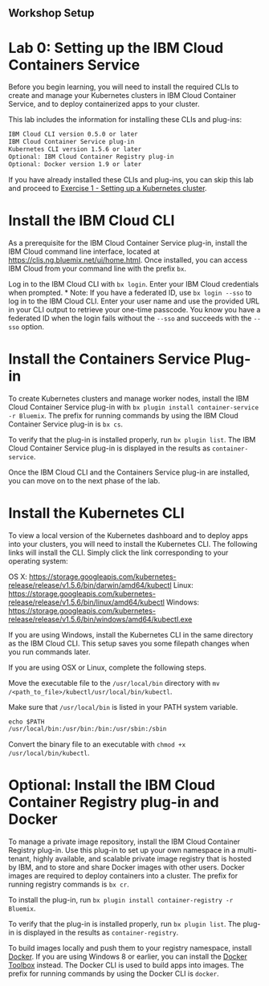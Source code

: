 ## Workshop Setup

# Lab 0: Setting up the IBM Cloud Containers Service


Before you begin learning, you will need to install the required CLIs to create and manage your Kubernetes clusters in IBM Cloud Container Service, and to deploy containerized apps to your cluster.

This lab includes the information for installing these CLIs and plug-ins:

``` txt
IBM Cloud CLI version 0.5.0 or later
IBM Cloud Container Service plug-in
Kubernetes CLI version 1.5.6 or later
Optional: IBM Cloud Container Registry plug-in
Optional: Docker version 1.9 or later
```

If you have already installed these CLIs and plug-ins, you can skip this lab and proceed to [Exercise 1 - Setting up a Kubernetes cluster](exercise-1/README.md).


# Install the IBM Cloud CLI

As a prerequisite for the IBM Cloud Container Service plug-in, install the IBM Cloud command line interface, located at https://clis.ng.bluemix.net/ui/home.html. Once installed, you can access IBM Cloud from your command line with the prefix `bx`.

Log in to the IBM Cloud CLI with `bx login`. Enter your IBM Cloud credentials when prompted.
    * Note: If you have a federated ID, use `bx login --sso` to log in to the IBM Cloud CLI. Enter your user name and use the provided URL in your CLI output to retrieve your one-time passcode. You know you have a federated ID when the login fails without the `--sso` and succeeds with the `--sso` option.

# Install the Containers Service Plug-in

To create Kubernetes clusters and manage worker nodes, install the IBM Cloud Container Service plug-in with `bx plugin install container-service -r Bluemix`. The prefix for running commands by using the IBM Cloud Container Service plug-in is `bx cs`.

To verify that the plug-in is installed properly, run `bx plugin list`. The IBM Cloud Container Service plug-in is displayed in the results as `container-service`.

Once the IBM Cloud CLI and the Containers Service plug-in are installed, you can move on to the next phase of the lab.

# Install the Kubernetes CLI

To view a local version of the Kubernetes dashboard and to deploy apps into your clusters, you will need to install the Kubernetes CLI. The following links will install the CLI. Simply click the link corresponding to your operating system:

OS X: https://storage.googleapis.com/kubernetes-release/release/v1.5.6/bin/darwin/amd64/kubectl
Linux: https://storage.googleapis.com/kubernetes-release/release/v1.5.6/bin/linux/amd64/kubectl
Windows: https://storage.googleapis.com/kubernetes-release/release/v1.5.6/bin/windows/amd64/kubectl.exe

If you are using Windows, install the Kubernetes CLI in the same directory as the IBM Cloud CLI. This setup saves you some filepath changes when you run commands later.

If you are using OSX or Linux, complete the following steps.

Move the executable file to the `/usr/local/bin` directory with `mv /<path_to_file>/kubectl/usr/local/bin/kubectl`.

Make sure that `/usr/local/bin` is listed in your PATH system variable.

```txt
echo $PATH
/usr/local/bin:/usr/bin:/bin:/usr/sbin:/sbin
```
Convert the binary file to an executable with `chmod +x /usr/local/bin/kubectl`.

# Optional: Install the IBM Cloud Container Registry plug-in and Docker

To manage a private image repository, install the IBM Cloud Container Registry plug-in. Use this plug-in to set up your own namespace in a multi-tenant, highly available, and scalable private image registry that is hosted by IBM, and to store and share Docker images with other users. Docker images are required to deploy containers into a cluster. The prefix for running registry commands is `bx cr`.

To install the plug-in, run `bx plugin install container-registry -r Bluemix`.

To verify that the plug-in is installed properly, run `bx plugin list`. The plug-in is displayed in the results as `container-registry`.

To build images locally and push them to your registry namespace, install [Docker](https://www.docker.com/community-edition#/download). If you are using Windows 8 or earlier, you can install the [Docker Toolbox](https://www.docker.com/products/docker-toolbox) instead. The Docker CLI is used to build apps into images. The prefix for running commands by using the Docker CLI is `docker`.
